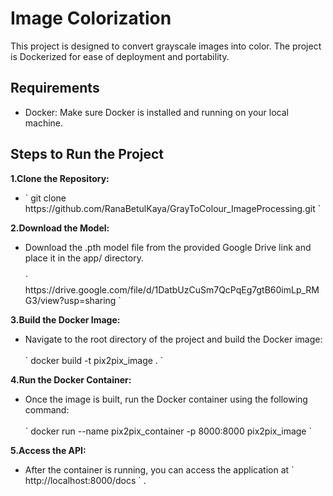 <h1>Image Colorization</h1>

This project is designed to convert grayscale images into color. The project is Dockerized for ease of deployment and portability.

<h2>Requirements</h2>

<ul>
  <li>Docker: Make sure Docker is installed and running on your local machine.</li>
</ul>

<h2>Steps to Run the Project</h2>

<p><b>1.Clone the Repository:</b> 
<ul>
  <li>  ` git clone https://github.com/RanaBetulKaya/GrayToColour_ImageProcessing.git ` </li>
</ul>
</p>
<p><b>2.Download the Model:</b> 
<ul>
  <li> Download the .pth model file from the provided Google Drive link and place it in the app/ directory.</li><br>
    ` https://drive.google.com/file/d/1DatbUzCuSm7QcPqEg7gtB60imLp_RMG3/view?usp=sharing `
</ul>
</p>
<p><b>3.Build the Docker Image:</b> 
<ul>
  <li> Navigate to the root directory of the project and build the Docker image:</li>
<br>  ` docker build -t pix2pix_image . ` 
</ul>
</p>
<p><b>4.Run the Docker Container:</b> 
<ul> 
  <li>Once the image is built, run the Docker container using the following command:</li> <br> `  docker run --name pix2pix_container -p 8000:8000 pix2pix_image ` 
</ul>  
</p>
<p><b>5.Access the API:</b> <ul>
<li> After the container is running, you can access the application at  ` http://localhost:8000/docs ` .</li></ul></p>



